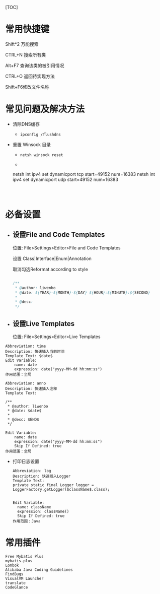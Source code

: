 [TOC]

# 常用快捷键

Shift*2	万能搜索

CTRL+N	搜索所有类

Alt+F7	查询该类的被引用情况

CTRL+O	返回待实现方法

Shift+F6修改文件名称



# 常见问题及解决方法

- 清除DNS缓存

  - ~~~
    ipconfig /flushdns
    ~~~

  

- 重置 Winsock 目录
  - ~~~
    netsh winsock reset
    ~~~

  -  ~~~
    netsh int ipv4 set dynamicport tcp start=49152 num=16383
    netsh int ipv4 set dynamicport udp start=49152 num=16383
    ~~~



# 必备设置

- ## **设置File and Code Templates**

  位置: File>Settings>Editor>File and Code Templates

  设置 Class|Interface|Enum|Annotation

  取消勾选Reformat according to style

  ~~~java
  
  /**
   * @author: liwenbo
   * @date: ${YEAR}-${MONTH}-${DAY} ${HOUR}:${MINUTE}:${SECOND}
   * 
   * @desc: 
   */
  ~~~

- ## **设置Live Templates**

  位置: File>Settings>Editor>Live Templates

~~~
Abbreviation: time
Description: 快速插入当前时间
Template Text: $date$
Edit Variable: 
	name: date
	expression: date("yyyy-MM-dd hh:mm:ss")
作用范围：全局
~~~

~~~
Abbreviation: anno
Description: 快速插入注释
Template Text: 

/**
 * @author: liwenbo
 * @date: $date$
 * 
 * @desc: $END$
 */
 
Edit Variable: 
	name: date
	expression: date("yyyy-MM-dd hh:mm:ss")
	Skip If Defined: true
作用范围：全局
~~~

- 打印日志设置

  ~~~
  Abbreviation: log
  Description: 快速插入Logger
  Template Text: 
  private static final Logger logger = LoggerFactory.getLogger($className$.class);
  
   
  Edit Variable: 
  	name: className
  	expression: className()
  	Skip If Defined: true
  作用范围：Java
  ~~~

  

# 常用插件

~~~
Free Mybatis Plus
mybatis-plus
Lombok
Alibaba Java Coding Guidelines
FindBugs
VisualVM Launcher
translate
CodeGlance
~~~
